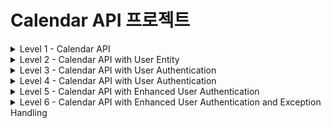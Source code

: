 # Calendar API 프로젝트

<details>
<summary>Level 1 - Calendar API</summary>

## 프로젝트 소개
이 프로젝트는 일정 관리를 위한 기본적인 CRUD(Create, Read, Update, Delete) 기능을 제공하는 REST API입니다.

## 기술 스택
- Java 17
- Spring Boot 3.4.0
- Spring Data JPA
- H2 Database
- Lombok
- Gradle

## ERD (Entity Relationship Diagram)

```mermaid
erDiagram
CALENDAR {
Long id PK "자동 생성되는 기본키"
String name "일정 담당자 이름"
String title "일정 제목"
String details "일정 상세 내용"
LocalDateTime createdDate "생성 일시"
LocalDateTime lastModifiedDate "수정 일시"
}  
```

## API 엔드포인트

### 1. 일정 생성
- **POST** `/calendar`
- Request Body:
  ```json
  {
      "name": "일정 이름",
      "title": "일정 제목",
      "details": "일정 상세내용"
  }


### 2. 일정 조회
- 단일 조회: **GET** `/calendar/{id}`
- 전체 조회: **GET** `/calendar/all`

### 3. 일정 수정
- **PATCH** `/calendar/{id}`
- Request Body:
  ```json
  {
      "name": "수정된 이름",
      "title": "수정된 제목",
      "details": "수정된 상세내용"
  }
  ```

### 4. 일정 삭제
- **DELETE** `/calendar/{id}`

## 주요 기능
- 일정 데이터의 생성 시간(`createdDate`)과 수정 시간(`lastModifiedDate`) 자동 기록
- JPA Auditing을 통한 시간 정보 자동 관리
- DTO 패턴을 통한 데이터 전송 계층 분리

## 데이터베이스 설정
H2 인메모리 데이터베이스를 사용하며, 다음 설정으로 접근 가능합니다:
- URL: `jdbc:h2:mem:testdb`
- Username: `sa`
- Password: (빈 값)
- H2 콘솔: `http://localhost:8080/h2-console`

## 빌드 및 실행 방법

bash
프로젝트 빌드
./gradlew build
애플리케이션 실행
./gradlew bootRun

## 참고사항
- 애플리케이션 실행 시 자동으로 테이블이 생성됩니다
- 인메모리 데이터베이스를 사용하므로 애플리케이션 재시작 시 데이터가 초기화됩니다

</details>

<details>
<summary>Level 2 - Calendar API with User Entity</summary>

## 프로젝트 소개
이 프로젝트는 Level 1의 기능을 확장하여 사용자(User) 엔티티를 추가하고, 사용자와 일정 간의 관계를 구현한 REST API입니다.

## 기술 스택
- Java 17
- Spring Boot 3.4.0
- Spring Data JPA
- H2 Database
- Lombok
- Gradle
- Jakarta Validation

## ERD (Entity Relationship Diagram)

```mermaid
erDiagram
USER {
Long id PK "자동 생성되는 기본키"
String name "사용자 이름"
String email "이메일 주소"
LocalDateTime createDate "생성 일시"
} 
CALENDAR {
Long id PK "자동 생성되는 기본키"
Long user_id FK "사용자 ID"
String title "일정 제목"
String details "일정 상세 내용"
LocalDateTime createdDate "생성 일시"
LocalDateTime lastModifiedDate "수정 일시"
}
USER ||--o{ CALENDAR : "has"
```

## API 엔드포인트

### 1. 사용자 관리
- **POST** `/user`
  - 사용자 생성
  ```json
  {
      "name": "사용자 이름",
      "email": "user@example.com"
  }
  ```
- **GET** `/user/{name}`
  - 사용자 ID 조회

### 2. 일정 관리
- **POST** `/calendar/user/{id}`
  - 특정 사용자의 일정 생성
  ```json
  {
      "title": "일정 제목",
      "details": "일정 상세내용"
  }
  ```
- **GET** `/calendar/user/{id}`
  - 특정 사용자의 모든 일정 조회
- **GET** `/calendar/all`
  - 전체 일정 조회
- **PATCH** `/calendar`
  - 일정 수정
  ```json
  {
      "requestCalendarDto": {
          "title": "수정할 일정 제목",
          "details": "현재 상세내용"
      },
      "newDetails": "변경할 상세내용"
  }
  ```
- **DELETE** `/calendar/{id}`
  - 일정 삭제

## 주요 기능
- 이메일 유효성 검사 (`@Email` 어노테이션 사용)
- JPA를 활용한 사용자-일정 간 일대다 관계 구현
- 일정 데이터의 생성 시간과 수정 시간 자동 기록
- DTO 패턴을 통한 계층 분리

## 데이터베이스 설정
H2 인메모리 데이터베이스를 사용하며, 다음 설정으로 접근 가능합니다:
- URL: `jdbc:h2:mem:testdb`
- Username: `sa`
- Password: (빈 값)
- H2 콘솔: `http://localhost:8080/h2-console`

## 참고사항
- 애플리케이션 실행 시 자동으로 테이블이 생성됩니다
- 인메모리 데이터베이스를 사용하므로 애플리케이션 재시작 시 데이터가 초기화됩니다
- Level 1과 달리 사용자 엔티티가 추가되어 일정 관리에 사용자 개념이 도입되었습니다

</details>



<details>
<summary>Level 3 - Calendar API with User Authentication</summary>

## 프로젝트 소개
이 프로젝트는 Level 2의 기능을 확장하여 사용자 인증 기능을 추가한 REST API입니다. 사용자는 패스워드를 통해 인증을 받아야 일정을 관리할 수 있습니다.

## 기술 스택
- Java 17
- Spring Boot 3.4.0
- Spring Data JPA
- H2 Database
- Lombok
- Gradle
- Jakarta Validation

## ERD (Entity Relationship Diagram)

```mermaid
erDiagram
USER {
Long id PK "자동 생성되는 기본키"
String name "사용자 이름"
String email "이메일 주소"
String password "사용자 비밀번호"
LocalDateTime createDate "생성 일시"
}
CALENDAR {
Long id PK "자동 생성되는 기본키"
Long user_id FK "사용자 ID"
String title "일정 제목"
String details "일정 상세 내용"
LocalDateTime createdDate "생성 일시"
LocalDateTime lastModifiedDate "수정 일시"
}
USER ||--o{ CALENDAR : "has"
```

## API 엔드포인트

### 1. 사용자 관리
- **POST** `/user`
  - 사용자 생성
  ```json
  {
      "name": "사용자 이름",
      "email": "user@example.com",
      "password": "사용자비밀번호"
  }
  ```
- **GET** `/user/{name}/{password}`
  - 사용자 인증 및 ID 조회

### 2. 일정 관리
- **POST** `/calendar/user/{id}`
  - 특정 사용자의 일정 생성
  ```json
  {
      "title": "일정 제목",
      "details": "일정 상세내용"
  }
  ```
- **GET** `/calendar/user/{id}`
  - 특정 사용자의 모든 일정 조회
- **GET** `/calendar/all`
  - 전체 일정 조회
- **PATCH** `/calendar`
  - 일정 수정
  ```json
  {
      "requestCalendarDto": {
          "title": "수정할 일정 제목",
          "details": "현재 상세내용"
      },
      "newDetails": "변경할 상세내용"
  }
  ```
- **DELETE** `/calendar/{id}`
  - 일정 삭제

## 주요 기능
- 사용자 패스워드 인증
- 이메일 유효성 검사 (`@Email` 어노테이션 사용)
- JPA를 활용한 사용자-일정 간 일대다 관계 구현
- 일정 데이터의 생성 시간과 수정 시간 자동 기록
- DTO 패턴을 통한 계층 분리

## 데이터베이스 설정
H2 인메모리 데이터베이스를 사용하며, 다음 설정으로 접근 가능합니다:
- URL: `jdbc:h2:mem:testdb`
- Username: `sa`
- Password: (빈 값)
- H2 콘솔: `http://localhost:8080/h2-console`

## 참고사항
- 애플리케이션 실행 시 자동으로 테이블이 생성됩니다
- 인메모리 데이터베이스를 사용하므로 애플리케이션 재시작 시 데이터가 초기화됩니다
- Level 2와 달리 사용자 인증 기능이 추가되어 보안이 강화되었습니다

</details>

<details>
<summary>Level 4 - Calendar API with User Authentication</summary>

## 프로젝트 소개
이 프로젝트는 Level 3의 기능을 확장하여 사용자 인증 기능을 추가한 REST API입니다. 사용자는 패스워드를 통해 인증을 받아야 일정을 관리할 수 있습니다.

## 기술 스택
- Java 17
- Spring Boot 3.4.0
- Spring Data JPA
- H2 Database
- Lombok
- Gradle
- Jakarta Validation

## ERD (Entity Relationship Diagram)

```mermaid
erDiagram
USER {
Long id PK "자동 생성되는 기본키"
String name "사용자 이름"
String email "이메일 주소"
String password "사용자 비밀번호"
LocalDateTime createDate "생성 일시"
}
CALENDAR {
Long id PK "자동 생성되는 기본키"
Long user_id FK "사용자 ID"
String title "일정 제목"
String details "일정 상세 내용"
LocalDateTime createdDate "생성 일시"
LocalDateTime lastModifiedDate "수정 일시"
}
USER ||--o{ CALENDAR : "has"
```

### 1. 사용자 관리
- **POST** `/user`
  - 사용자 생성
  ```json
  {
      "name": "사용자 이름",
      "email": "user@example.com",
      "password": "사용자비밀번호"
  }
  ```
- **POST** `/user/login`
  - 사용자 인증 및 ID 조회
  ```json
  {
      "email": "user@example.com",
      "password": "사용자비밀번호"
  }
  ```
- **POST** `/user/logout`
  - 사용자 로그아웃

### 2. 일정 관리
- **POST** `/calendar`
  - 특정 사용자의 일정 생성
  ```json
  {
      "title": "일정 제목",
      "details": "일정 상세내용"
  }
  ```
- **GET** `/calendar`
  - 특정 사용자의 모든 일정 조회
- **GET** `/calendar/all`
  - 전체 일정 조회
- **PATCH** `/calendar`
  - 일정 수정
  ```json
  {
      "requestCalendarDto": {
          "title": "수정할 일정 제목",
          "details": "현재 상세내용"
      },
      "newDetails": "변경할 상세내용"
  }
  ```
- **DELETE** `/calendar`
  - 일정 삭제


## 주요 기능
- 사용자 패스워드 인증
- 이메일 유효성 검사 (`@Email` 어노테이션 사용)
- JPA를 활용한 사용자-일정 간 일대다 관계 구현
- 일정 데이터의 생성 시간과 수정 시간 자동 기록
- DTO 패턴을 통한 계층 분리

## 데이터베이스 설정
H2 인메모리 데이터베이스를 사용하며, 다음 설정으로 접근 가능합니다:
- URL: `jdbc:h2:mem:testdb`
- Username: `sa`
- Password: (빈 값)
- H2 콘솔: `http://localhost:8080/h2-console`

## 참고사항
- 애플리케이션 실행 시 자동으로 테이블이 생성됩니다
- 인메모리 데이터베이스를 사용하므로 애플리케이션 재시작 시 데이터가 초기화됩니다
- Level 2와 달리 사용자 인증 기능이 추가되어 보안이 강화되었습니다

</details>

<details>
<summary>Level 5 - Calendar API with Enhanced User Authentication</summary>

## 프로젝트 소개
이 프로젝트는 Level 4의 기능을 확장하여 사용자 인증 기능을 강화한 REST API입니다. 사용자는 패스워드를 통해 인증을 받아야 일정을 관리할 수 있으며, 추가적인 유효성 검사 및 예외 처리가 포함되어 있습니다.

## 기술 스택
- Java 17
- Spring Boot 3.4.0
- Spring Data JPA
- H2 Database
- Lombok
- Gradle
- Jakarta Validation

## ERD (Entity Relationship Diagram)

```mermaid
erDiagram
USER {
Long id PK "자동 생성되는 기본키"
String name "사용자 이름"
String email "이메일 주소"
String password "사용자 비밀번호"
LocalDateTime createDate "생성 일시"
}
CALENDAR {
Long id PK "자동 생성되는 기본키"
Long user_id FK "사용자 ID"
String title "일정 제목"
String details "일정 상세 내용"
LocalDateTime createdDate "생성 일시"
LocalDateTime lastModifiedDate "수정 일시"
}
USER ||--o{ CALENDAR : "has"
```


## API 엔드포인트

### 1. 사용자 관리
- **POST** `/user/signup`
  - 사용자 생성
  ```json
  {
      "name": "사용자 이름",
      "email": "user@example.com",
      "password": "사용자비밀번호"
  }
  ```
- **POST** `/user/login`
  - 사용자 인증 및 ID 조회
  ```json
  {
      "email": "user@example.com",
      "password": "사용자비밀번호"
  }
  ```
- **POST** `/user/logout`
  - 사용자 로그아웃

### 2. 일정 관리
- **POST** `/calendar`
  - 특정 사용자의 일정 생성
  ```json
  {
      "title": "일정 제목",
      "details": "일정 상세내용"
  }
  ```
- **GET** `/calendar`
  - 특정 사용자의 모든 일정 조회
- **GET** `/calendar/all`
  - 전체 일정 조회
- **PATCH** `/calendar`
  - 일정 수정
  ```json
  {
      "requestCalendarDto": {
          "title": "수정할 일정 제목",
          "details": "현재 상세내용"
      },
      "newDetails": "변경할 상세내용"
  }
  ```
- **DELETE** `/calendar`
  - 일정 삭제

## 주요 기능
- 사용자 패스워드 인증 및 유효성 검사
- 이메일 유효성 검사 (`@Email` 어노테이션 사용)
- JPA를 활용한 사용자-일정 간 일대다 관계 구현
- 일정 데이터의 생성 시간과 수정 시간 자동 기록
- DTO 패턴을 통한 계층 분리
- 예외 처리 및 사용자 피드백 개선

## 데이터베이스 설정
H2 인메모리 데이터베이스를 사용하며, 다음 설정으로 접근 가능합니다:
- URL: `jdbc:h2:mem:testdb`
- Username: `sa`
- Password: (빈 값)
- H2 콘솔: `http://localhost:8080/h2-console`

## 참고사항
- 애플리케이션 실행 시 자동으로 테이블이 생성됩니다
- 인메모리 데이터베이스를 사용하므로 애플리케이션 재시작 시 데이터가 초기화됩니다
- Level 4와 달리 사용자 인증 기능이 강화되어 보안이 더욱 강화되었습니다

</details>

<details>
<summary>Level 6 - Calendar API with Enhanced User Authentication and Exception Handling</summary>

## 프로젝트 소개
이 프로젝트는 Level 5의 기능을 확장하여 사용자 인증 기능을 더욱 강화하고, 예외 처리 및 사용자 피드백 개선을 포함한 REST API입니다. 사용자는 패스워드를 통해 인증을 받아야 일정을 관리할 수 있으며, 추가적인 유효성 검사 및 예외 처리가 포함되어 있습니다.

## 기술 스택
- Java 17
- Spring Boot 3.4.0
- Spring Data JPA
- H2 Database
- Lombok
- Gradle
- Jakarta Validation

## ERD (Entity Relationship Diagram)

```mermaid
erDiagram
USER {
Long id PK "자동 생성되는 기본키"
String name "사용자 이름"
String email "이메일 주소"
String password "사용자 비밀번호"
LocalDateTime createDate "생성 일시"
}
CALENDAR {
Long id PK "자동 생성되는 기본키"
Long user_id FK "사용자 ID"
String title "일정 제목"
String details "일정 상세 내용"
LocalDateTime createdDate "생성 일시"
LocalDateTime lastModifiedDate "수정 일시"
}
USER ||--o{ CALENDAR : "has"
```

## API 엔드포인트

### 1. 사용자 관리
- **POST** `/user/signup`
  - 사용자 생성
  ```json
  {
      "name": "사용자 이름",
      "email": "user@example.com",
      "password": "사용자비밀번호"
  }
  ```
- **POST** `/user/login`
  - 사용자 인증 및 ID 조회
  ```json
  {
      "email": "user@example.com",
      "password": "사용자비밀번호"
  }
  ```
- **POST** `/user/logout`
  - 사용자 로그아웃

### 2. 일정 관리
- **POST** `/calendar`
  - 특정 사용자의 일정 생성
  ```json
  {
      "title": "일정 제목",
      "details": "일정 상세내용"
  }
  ```
- **GET** `/calendar`
  - 특정 사용자의 모든 일정 조회
- **GET** `/calendar/all`
  - 전체 일정 조회
- **PATCH** `/calendar`
  - 일정 수정
  ```json
  {
      "requestCalendarDto": {
          "title": "수정할 일정 제목",
          "details": "현재 상세내용"
      },
      "newDetails": "변경할 상세내용"
  }
  ```
- **DELETE** `/calendar`
  - 일정 삭제

## 주요 기능
- 사용자 패스워드 인증 및 유효성 검사
- 이메일 유효성 검사 (`@Email` 어노테이션 사용)
- JPA를 활용한 사용자-일정 간 일대다 관계 구현
- 일정 데이터의 생성 시간과 수정 시간 자동 기록
- DTO 패턴을 통한 계층 분리
- 예외 처리 및 사용자 피드백 개선

## 데이터베이스 설정
H2 인메모리 데이터베이스를 사용하며, 다음 설정으로 접근 가능합니다:
- URL: `jdbc:h2:mem:testdb`
- Username: `sa`
- Password: (빈 값)
- H2 콘솔: `http://localhost:8080/h2-console`

## 참고사항
- 애플리케이션 실행 시 자동으로 테이블이 생성됩니다
- 인메모리 데이터베이스를 사용하므로 애플리케이션 재시작 시 데이터가 초기화됩니다
- Level 5와 달리 예외 처리 및 사용자 피드백 개선이 추가되었습니다

</details>